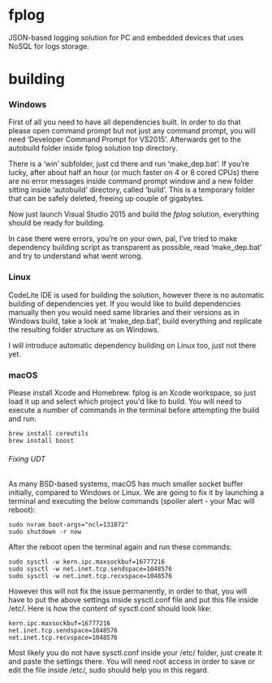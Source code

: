 # fplog
JSON-based logging solution for PC and embedded devices that uses NoSQL for logs storage.

# building

### Windows
First of all you need to have all dependencies built. In order to do that please open command prompt but not just any command prompt, you will need ‘Developer Command Prompt for VS2015’. Afterwards get to the autobuild folder inside fplog solution top directory.

There is a ‘win’ subfolder, just cd there and run ‘make_dep.bat’. If you’re lucky, after about half an hour (or much faster on 4 or 8 cored CPUs) there are no error messages inside command prompt window and a new folder sitting inside ‘autobuild’ directory, called ‘build’. This is a temporary folder that can be safely deleted, freeing up couple of gigabytes.

Now just launch Visual Studio 2015 and build the *fplog* solution, everything should be ready for building.

In case there were errors, you’re on your own, pal, I’ve tried to make dependency building script as transparent as possible, read ‘make_dep.bat’ and try to understand what went wrong.

### Linux
CodeLite IDE is used for building the solution, however there is no automatic building of dependencies yet. If you would like to build dependencies manually then you would need same libraries and their versions as in Windows build, take a look at ‘make_dep.bat’, build everything and replicate the resulting folder structure as on Windows.

I will introduce automatic dependency building on Linux too, just not there yet.

### macOS
Please install Xcode and Homebrew. fplog is an Xcode workspace, so just load it up and select which project you'd like to build.
You will need to execute a number of commands in the terminal before attempting the build and run:

    brew install coreutils
    brew install boost

###### Fixing UDT

As many BSD-based systems, macOS has much smaller socket buffer initially, compared to Windows or Linux. We are going to fix it by launching a terminal and executing the below commands (spoiler alert - your Mac will reboot):

    sudo nvram boot-args="ncl=131072"
    sudo shutdown -r now

After the reboot open the terminal again and run these commands:

    sudo sysctl -w kern.ipc.maxsockbuf=16777216
    sudo sysctl -w net.inet.tcp.sendspace=1048576
    sudo sysctl -w net.inet.tcp.recvspace=1048576

However this will not fix the issue permanently, in order to that, you will have to put the above settings inside sysctl.conf file and put this file inside /etc/. Here is how the content of sysctl.conf should look like:

    kern.ipc.maxsockbuf=16777216
    net.inet.tcp.sendspace=1048576
    net.inet.tcp.recvspace=1048576

Most likely you do not have sysctl.conf inside your /etc/ folder, just create it and paste the settings there. You will need root access in order to save or edit the file inside /etc/, sudo should help you in this regard.
